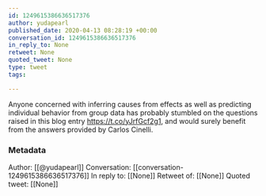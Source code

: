 ```yaml
---
id: 1249615386636517376
author: yudapearl
published_date: 2020-04-13 08:28:19 +00:00
conversation_id: 1249615386636517376
in_reply_to: None
retweet: None
quoted_tweet: None
type: tweet
tags:

---
```


Anyone concerned with inferring causes from effects as well as predicting individual behavior from group data has probably stumbled on the questions raised in this blog entry
https://t.co/yJrfGcf2g1, and would surely benefit from the answers provided by Carlos Cinelli.

### Metadata

Author: [[@yudapearl]]
Conversation: [[conversation-1249615386636517376]]
In reply to: [[None]]
Retweet of: [[None]]
Quoted tweet: [[None]]

